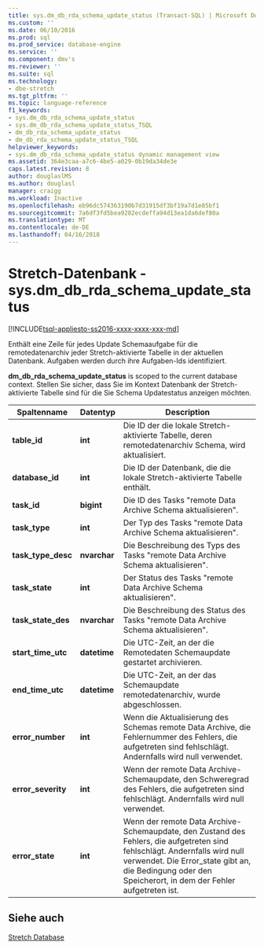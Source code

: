 ```yaml
---
title: sys.dm_db_rda_schema_update_status (Transact-SQL) | Microsoft Docs
ms.custom: ''
ms.date: 06/10/2016
ms.prod: sql
ms.prod_service: database-engine
ms.service: ''
ms.component: dmv's
ms.reviewer: ''
ms.suite: sql
ms.technology:
- dbe-stretch
ms.tgt_pltfrm: ''
ms.topic: language-reference
f1_keywords:
- sys.dm_db_rda_schema_update_status
- sys.dm_db_rda_schema_update_status_TSQL
- dm_db_rda_schema_update_status
- dm_db_rda_schema_update_status_TSQL
helpviewer_keywords:
- sys.dm_db_rda_schema_update_status dynamic management view
ms.assetid: 364e3caa-a7c6-4be5-a029-0b19da34de3e
caps.latest.revision: 8
author: douglaslMS
ms.author: douglasl
manager: craigg
ms.workload: Inactive
ms.openlocfilehash: eb96dc574363190b7d31915df3bf19a7d1e85bf1
ms.sourcegitcommit: 7a6df3fd5bea9282ecdeffa94d13ea1da6def80a
ms.translationtype: MT
ms.contentlocale: de-DE
ms.lasthandoff: 04/16/2018
---
```

# <a name="stretch-database---sysdmdbrdaschemaupdatestatus"></a>Stretch-Datenbank - sys.dm_db_rda_schema_update_status
[!INCLUDE[tsql-appliesto-ss2016-xxxx-xxxx-xxx-md](../../includes/tsql-appliesto-ss2016-xxxx-xxxx-xxx-md.md)]

  Enthält eine Zeile für jedes Update Schemaaufgabe für die remotedatenarchiv jeder Stretch-aktivierte Tabelle in der aktuellen Datenbank. Aufgaben werden durch ihre Aufgaben-Ids identifiziert.  
  
 **dm_db_rda_schema_update_status** is scoped to the current database context. Stellen Sie sicher, dass Sie im Kontext Datenbank der Stretch-aktivierte Tabelle sind für die Sie Schema Updatestatus anzeigen möchten.  
  
|Spaltenname|Datentyp|Description|  
|-----------------|---------------|-----------------|  
|**table_id**|**int**|Die ID der die lokale Stretch-aktivierte Tabelle, deren remotedatenarchiv Schema, wird aktualisiert.|  
|**database_id**|**int**|Die ID der Datenbank, die die lokale Stretch-aktivierte Tabelle enthält.|  
|**task_id**|**bigint**|Die ID des Tasks "remote Data Archive Schema aktualisieren".|  
|**task_type**|**int**|Der Typ des Tasks "remote Data Archive Schema aktualisieren".|  
|**task_type_desc**|**nvarchar**|Die Beschreibung des Typs des Tasks "remote Data Archive Schema aktualisieren".|  
|**task_state**|**int**|Der Status des Tasks "remote Data Archive Schema aktualisieren".|  
|**task_state_des**|**nvarchar**|Die Beschreibung des Status des Tasks "remote Data Archive Schema aktualisieren".|  
|**start_time_utc**|**datetime**|Die UTC-Zeit, an der die Remotedaten Schemaupdate gestartet archivieren.|  
|**end_time_utc**|**datetime**|Die UTC-Zeit, an der das Schemaupdate remotedatenarchiv, wurde abgeschlossen.|  
|**error_number**|**int**|Wenn die Aktualisierung des Schemas remote Data Archive, die Fehlernummer des Fehlers, die aufgetreten sind fehlschlägt. Andernfalls wird null verwendet.|  
|**error_severity**|**int**|Wenn der remote Data Archive-Schemaupdate, den Schweregrad des Fehlers, die aufgetreten sind fehlschlägt. Andernfalls wird null verwendet.|  
|**error_state**|**int**|Wenn der remote Data Archive-Schemaupdate, den Zustand des Fehlers, die aufgetreten sind fehlschlägt. Andernfalls wird null verwendet. Die Error_state gibt an, die Bedingung oder den Speicherort, in dem der Fehler aufgetreten ist.|  
  
## <a name="see-also"></a>Siehe auch  
 [Stretch Database](../../sql-server/stretch-database/stretch-database.md)  
  
  
